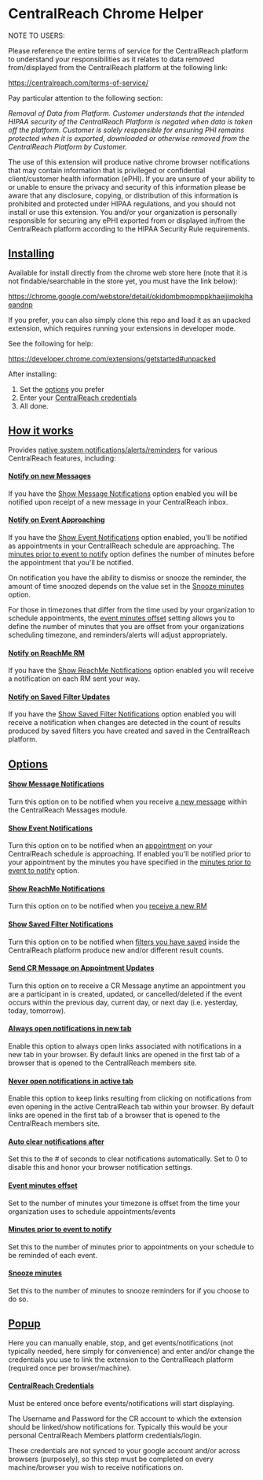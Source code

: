 CentralReach Chrome Helper
==============================

NOTE TO USERS: 

Please reference the entire terms of service for the CentralReach platform to understand your responsibilities as it relates to data removed from/displayed from the CentralReach platform at the following link:

https://centralreach.com/terms-of-service/

Pay particular attention to the following section:

*Removal of Data from Platform. Customer understands that the intended HIPAA security of the CentralReach Platform is negated when data is taken off the platform. Customer is solely responsible for ensuring PHI remains protected when it is exported, downloaded or otherwise removed from the CentralReach Platform by Customer.*

The use of this extension will produce native chrome browser notifications that may contain information that is privileged or confidential client/customer health information (ePHI).  If you are unsure of your ability to or unable to ensure the privacy and security of this information please be aware that any disclosure, copying, or distribution of this information is prohibited and protected under HIPAA regulations, and you should not install or use this extension. You and/or your organization is personally responsible for securing any ePHI exported from or displayed in/from the CentralReach platform according to the HIPAA Security Rule requirements.



## [Installing](#installing)

Available for install directly from the chrome web store here (note that it is not findable/searchable in the store yet, you must have the link below):

https://chrome.google.com/webstore/detail/okidombmopmppkhaejjimokjhaeandnp

If you prefer, you can also simply clone this repo and load it as an upacked extension, which requires running your extensions in developer mode.

See the following for help:

https://developer.chrome.com/extensions/getstarted#unpacked

After installing:
1. Set the [options](#options) you prefer
2. Enter your [CentralReach credentials](#centralreach-credentials)
3. All done.

## [How it works](#how-it-works)

Provides [native system notifications/alerts/reminders](https://developers.google.com/web/updates/2017/04/native-mac-os-notifications) for various CentralReach features, including:

#### [Notify on new Messages](#notify-on-new-messages)

If you have the [Show Message Notifications](#show-message-notifications) option enabled you will be notified upon receipt of a new message in your CentralReach inbox.

#### [Notify on Event Approaching](#notify-on-event-approaching)

If you have the [Show Event Notifications](#show-event-notifications) option enabled, you'll be notified as appointments in your CentralReach schedule are approaching.  The [minutes prior to event to notify](#minutes-prior-to-event-to-notify) option defines the number of minutes before the appointment that you'll be notified.

On notification you have the ability to dismiss or snooze the reminder, the amount of time snoozed depends on the value set in the [Snooze minutes](#snooze-minutes) option.

For those in timezones that differ from the time used by your organization to schedule appointments, the [event minutes offset](#event-minutes-offset) setting allows you to define the number of minutes that you are offset from your organizations scheduling timezone, and reminders/alerts will adjust appropriately.

#### [Notify on ReachMe RM](#notify-on-reachme-rm)

If you have the [Show ReachMe Notifications](#show-reachme-notifications) option enabled you will receive a notification on each RM sent your way.

#### [Notify on Saved Filter Updates](#notify-on-saved-filter-updates)

If you have the [Show Saved Filter Notifications](#show-saved-filter-notifications) option enabled you will receive a notification when changes are detected in the count of results produced by saved filters you have created and saved in the CentralReach platform.


## [Options](#options)

#### [Show Message Notifications](#show-message-notifications) 

Turn this option on to be notified when you receive [a new message](#notify-on-new-messages) within the CentralReach Messages module. 

#### [Show Event Notifications](#show-event-notifications) 

Turn this option on to be notified when an [appointment](#notify-on-event-approaching) on your CentralReach schedule is approaching.  If enabled you'll be notified prior to your appointment by the minutes you have specified in the [minutes prior to event to notify](#minutes-prior-to-event-to-notify) option.

#### [Show ReachMe Notifications](#show-reachme-notifications) 

Turn this option on to be notified when you [receive a new RM](#notify-on-reachme-rm)

#### [Show Saved Filter Notifications](#show-saved-filter-notifications) 

Turn this option on to be notified when [filters you have saved](#notify-on-saved-filter-updates) inside the CentralReach platform produce new and/or different result counts.

#### [Send CR Message on Appointment Updates](#send-cr-message-on-appointment-updates)

Turn this option on to receive a CR Message anytime an appointment you are a participant in is created, updated, or cancelled/deleted if the event occurs within the previous day, current day, or next day (i.e. yesterday, today, tomorrow).

#### [Always open notifications in new tab](#always-open-notifications-in-new-tab)

Enable this option to always open links associated with notifications in a new tab in your browser. By default links are opened in the first tab of a browser that is opened to the CentralReach members site.

#### [Never open notifications in active tab](#never-open-notifications-in-active-tab)

Enable this option to keep links resulting from clicking on notifications from even opening in the active CentralReach tab within your browser. By default links are opened in the first tab of a browser that is opened to the CentralReach members site.

#### [Auto clear notifications after](#auto-clear-notifications-after)

Set this to the # of seconds to clear notifications automatically.  Set to 0 to disable this and honor your browser notification settings.

#### [Event minutes offset](#event-minutes-offset)

Set to the number of minutes your timezone is offset from the time your organization uses to schedule appointments/events

#### [Minutes prior to event to notify](#minutes-prior-to-event-to-notify)

Set this to the number of minutes prior to appointments on your schedule to be reminded of each event.

#### [Snooze minutes](#snooze-minutes)

Set this to the number of minutes to snooze reminders for if you choose to do so.

## [Popup](#popup)

Here you can manually enable, stop, and get events/notifications (not typically needed, here simply for convenience) and enter and/or change the credentials you use to link the extension to the CentralReach platform (required once per browser/machine).

#### [CentralReach Credentials](#centralreach-credentials)

Must be entered once before events/notifications will start displaying. 

The Username and Password for the CR account to which the extension should be linked/show notifications for. Typically this would be your personal CentralReach Members platform credentials/login.

These credentials are not synced to your google account and/or across browsers (purposely), so this step must be completed on every machine/browser you wish to receive notifications on.

